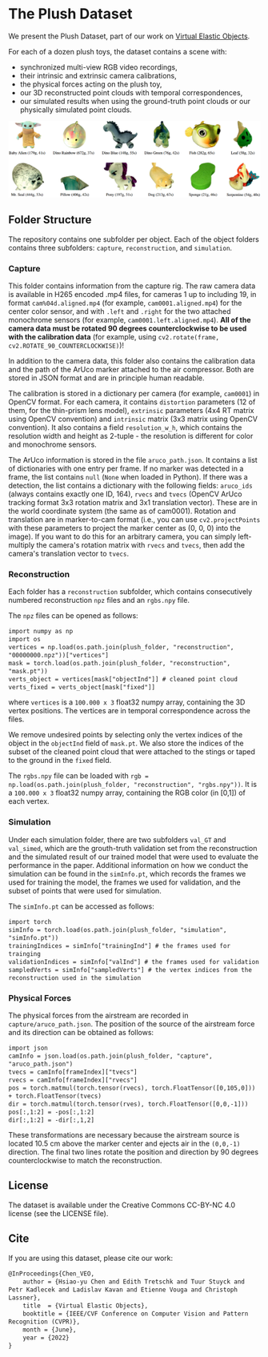 # The Plush Dataset

We present the Plush Dataset, part of our work on [Virtual Elastic Objects](https://hsiaoyu.github.io/VEO/).

For each of a dozen plush toys, the dataset contains a scene with:
* synchronized multi-view RGB video recordings,
* their intrinsic and extrinsic camera calibrations, 
* the physical forces acting on the plush toy, 
* our 3D reconstructed point clouds with temporal correspondences, 
* our simulated results when using the ground-truth point clouds or our physically simulated point clouds.

![Teaser figure](misc/teaser.png)

## Folder Structure

The repository contains one subfolder per object. Each of the object folders contains three subfolders: `capture`, `reconstruction`, and `simulation`.

### Capture

This folder contains information from the capture rig. The raw camera data is available in H265 encoded .mp4 files, for cameras 1 up to including 19, in format `cam%04d.aligned.mp4` (for example, `cam0001.aligned.mp4`) for the center color sensor, and with `.left` and `.right` for the two attached monochrome sensors (for example, `cam0001.left.aligned.mp4`). **All of the camera data must be rotated 90 degrees counterclockwise to be used with the calibration data** (for example, using `cv2.rotate(frame, cv2.ROTATE_90_COUNTERCLOCKWISE)`)!

In addition to the camera data, this folder also contains the calibration data and the path of the ArUco marker attached to the air compressor. Both are stored in JSON format and are in principle human readable.

The calibration is stored in a dictionary per camera (for example, `cam0001`) in OpenCV format. For each camera, it contains `distortion` parameters (12 of them, for the thin-prism lens model), `extrinsic` parameters (4x4 RT matrix using OpenCV convention) and `intrinsic` matrix (3x3 matrix using OpenCV convention). It also contains a field `resolution_w_h`, which contains the resolution width and height as 2-tuple - the resolution is different for color and monochrome sensors.

The ArUco information is stored in the file `aruco_path.json`. It contains a list of dictionaries with one entry per frame. If no marker was detected in a frame, the list contains `null` (`None` when loaded in Python). If there was a detection, the list contains a dictionary with the following fields: `aruco_ids` (always contains exactly one ID, 164), `rvecs` and `tvecs` (OpenCV ArUco tracking format 3x3 rotation matrix and 3x1 translation vector). These are in the world coordinate system (the same as of cam0001). Rotation and translation are in marker-to-cam format (i.e., you can use `cv2.projectPoints` with these parameters to project the marker center as (0, 0, 0) into the image). If you want to do this for an arbitrary camera, you can simply left-multiply the camera's rotation matrix with `rvecs` and `tvecs`, then add the camera's translation vector to `tvecs`.

### Reconstruction

Each folder has a `reconstruction` subfolder, which contains consecutively numbered reconstruction `npz` files and an `rgbs.npy` file. 

The `npz` files can be opened as follows:
```
import numpy as np
import os
vertices = np.load(os.path.join(plush_folder, "reconstruction", "00000000.npz"))["vertices"]
mask = torch.load(os.path.join(plush_folder, "reconstruction", "mask.pt"))
verts_object = vertices[mask["objectInd"]] # cleaned point cloud
verts_fixed = verts_object[mask["fixed"]] 
```
where `vertices` is a `100.000 x 3` float32 numpy array, containing the 3D vertex positions. The vertices are in temporal correspondence across the files. 

We remove undesired points by selecting only the vertex indices of the object in the `objectInd` field of `mask.pt`. We also store the indices of the subset of the cleaned point cloud that were attached to the stings or taped to the ground in the `fixed` field.

The `rgbs.npy` file can be loaded with `rgb = np.load(os.path.join(plush_folder, "reconstruction", "rgbs.npy"))`. It is a `100.000 x 3` float32 numpy array, containing the RGB color (in [0,1]) of each vertex. 

### Simulation

Under each simulation folder, there are two subfolders `val_GT` and `val_simed`, which are the grouth-truth validation set from the reconstruction and the simulated result of our trained model that were used to evaluate the performance in the paper. Additional information on how we conduct the simulation can be found in the `simInfo.pt`, which records the frames we used for training the model, the frames we used for validation, and the subset of points that were used for simulation.

The `simInfo.pt` can be accessed as follows:
```
import torch
simInfo = torch.load(os.path.join(plush_folder, "simulation", "simInfo.pt"))
trainingIndices = simInfo["trainingInd"] # the frames used for trainging
validationIndices = simInfo["valInd"] # the frames used for validation
sampledVerts = simInfo["sampledVerts"] # the vertex indices from the reconstruction used in the simulation
```

### Physical Forces

The physical forces from the airstream are recorded in `capture/aruco_path.json`. The position of the source of the airstream force and its direction can be obtained as follows:
```
import json
camInfo = json.load(os.path.join(plush_folder, "capture", "aruco_path.json")
tvecs = camInfo[frameIndex]["tvecs"]
rvecs = camInfo[frameIndex]["rvecs"]
pos = torch.matmul(torch.tensor(rvecs), torch.FloatTensor([0,105,0])) + torch.FloatTensor(tvecs)
dir = torch.matmul(torch.tensor(rves), torch.FloatTensor([0,0,-1]))
pos[:,1:2] = -pos[:,1:2] 
dir[:,1:2] = -dir[:,1,2]
```
These transformations are necessary because the airstream source is located 10.5 cm above the marker center and ejects air in the `(0,0,-1)` direction. The final two lines rotate the position and direction by 90 degrees counterclockwise to match the reconstruction.

## License

The dataset is available under the Creative Commons CC-BY-NC 4.0 license (see the LICENSE file).

## Cite

If you are using this dataset, please cite our work:

```
@InProceedings{Chen_VEO,
    author = {Hsiao-yu Chen and Edith Tretschk and Tuur Stuyck and Petr Kadlecek and Ladislav Kavan and Etienne Vouga and Christoph Lassner},
    title  = {Virtual Elastic Objects},
    booktitle = {IEEE/CVF Conference on Computer Vision and Pattern Recognition (CVPR)},
    month = {June},
    year = {2022}
}
```
